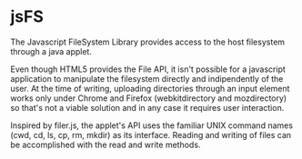 jsFS
====

The Javascript FileSystem Library provides access to the host filesystem through a java applet. 

Even though HTML5 provides the File API, it isn't possible for a javascript application to manipulate the filesystem directly and indipendently of the user. At the time of writing, uploading directories through an input element works only under Chrome and Firefox (webkitdirectory and mozdirectory) so that's not a viable solution and in any case it requires user interaction.

Inspired by filer.js, the applet's API uses the familiar UNIX command names (cwd, cd, ls, cp, rm, mkdir) as its interface. Reading and writing of files can be accomplished with the read and write methods. 
